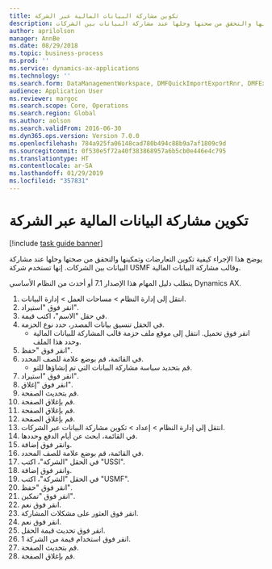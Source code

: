 ```yaml
---
title: ‏‫تكوين مشاركة البيانات المالية عبر الشركة‬
description: يوضح هذا الإجراء كيفية تكوين التعارضات وتمكينها والتحقق من صحتها وحلها عند مشاركة البيانات بين الشركات.
author: aprilolson
manager: AnnBe
ms.date: 08/29/2018
ms.topic: business-process
ms.prod: ''
ms.service: dynamics-ax-applications
ms.technology: ''
ms.search.form: DataManagementWorkspace, DMFQuickImportExportRnr, DMFExecutionHistoryWorkspace, DMFExecutionHistorySummary, DMFExecutionHistoryEntities,  SysDataSharingConfiguration, SysDataSharingDiscrepencies
audience: Application User
ms.reviewer: margoc
ms.search.scope: Core, Operations
ms.search.region: Global
ms.author: aolson
ms.search.validFrom: 2016-06-30
ms.dyn365.ops.version: Version 7.0.0
ms.openlocfilehash: 784a925fa06148cad780b494c88b9a7af1809c9d
ms.sourcegitcommit: 0f530e5f72a40f383868957a6b5cb0e446e4c795
ms.translationtype: HT
ms.contentlocale: ar-SA
ms.lasthandoff: 01/29/2019
ms.locfileid: "357831"
---
```

# <a name="configure-financial-cross-company-data-sharing"></a>‏‫تكوين مشاركة البيانات المالية عبر الشركة‬

[!include [task guide banner](../../includes/task-guide-banner.md)]

يوضح هذا الإجراء كيفية تكوين التعارضات وتمكينها والتحقق من صحتها وحلها عند مشاركة البيانات بين الشركات. إنها تستخدم شركة USMF وقالب مشاركة البيانات المالية.



يتطلب دليل المهام هذا الإصدار 7.1 أو أحدث من النظام الأساسي Dynamics AX.

1. انتقل إلى إدارة النظام > مساحات العمل > إدارة البيانات.
2. انقر فوق "استيراد".
3. في حقل "الاسم"، اكتب قيمة.
4. في الحقل تنسيق بيانات المصدر، حدد نوع الحزمة.
    * انقر فوق تحميل. انتقل إلى موقع ملف حزمة قالب المشاركة للبيانات المالية وحدد هذا الملف.  
5. انقر فوق "حفظ".
6. في القائمة، قم بوضع علامة للصف المحدد.
    * قم بتحديد سياسة مشاركة البيانات التي تم إنشاؤها للتو.  
7. انقر فوق "استيراد".
8. انقر فوق "إغلاق".
9. قم بتحديث الصفحة.
10. قم بإغلاق الصفحة.
11. قم بإغلاق الصفحة.
12. قم بإغلاق الصفحة.
13. انتقل إلى إدارة النظام > إعداد > تكوين مشاركة البيانات عبر الشركات.
14. في القائمة، ابحث عن أيام الدفع وحددها.
15. وانقر فوق إضافة.
16. في القائمة، قم بوضع علامة للصف المحدد.
17. في الحقل "الشركة"، اكتب "USSI".
18. وانقر فوق إضافة.
19. في الحقل "الشركة"، اكتب "USMF".
20. انقر فوق "حفظ".
21. انقر فوق "تمكين".
22. انقر فوق نعم.
23. انقر فوق العثور على مشكلات المشاركة.
24. انقر فوق نعم.
25. انقر فوق تحديث قيمة الحقل.
26. انقر فوق استخدام قيمة من الشركة 1.
27. قم بتحديث الصفحة.
28. قم بإغلاق الصفحة.

